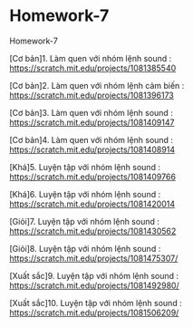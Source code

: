 # Homework-7
Homework-7

[Cơ bản]1. Làm quen với nhóm lệnh sound : https://scratch.mit.edu/projects/1081385540

[Cơ bản]2. Làm quen với nhóm lệnh cảm biến : https://scratch.mit.edu/projects/1081396173

[Cơ bản]3. Làm quen với nhóm lệnh sound : https://scratch.mit.edu/projects/1081409147

[Cơ bản]4. Làm quen với nhóm lệnh sound : https://scratch.mit.edu/projects/1081408914

[Khá]5. Luyện tập với nhóm lệnh sound : https://scratch.mit.edu/projects/1081409766

[Khá]6. Luyện tập với nhóm lệnh sound : https://scratch.mit.edu/projects/1081420014

[Giỏi]7. Luyện tập với nhóm lệnh sound : https://scratch.mit.edu/projects/1081430562

[Giỏi]8. Luyện tập với nhóm lệnh sound : https://scratch.mit.edu/projects/1081475307/

[Xuất sắc]9. Luyện tập với nhóm lệnh sound : https://scratch.mit.edu/projects/1081492980/

[Xuất sắc]10. Luyện tập với nhóm lệnh sound : https://scratch.mit.edu/projects/1081506209/
